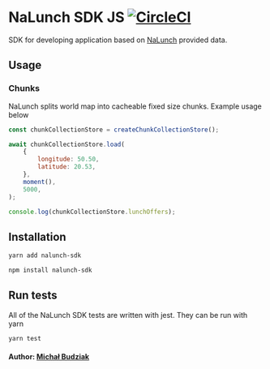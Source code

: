 # NaLunch SDK JS [![CircleCI](https://circleci.com/gh/budziam/nalunch-chunk-js.svg?style=svg)](https://circleci.com/gh/budziam/nalunch-chunk-js)
SDK for developing application based on [NaLunch](https://nalunch.com) provided data.

## Usage
### Chunks
NaLunch splits world map into cacheable fixed size chunks. Example usage below

```js
const chunkCollectionStore = createChunkCollectionStore();

await chunkCollectionStore.load(
    {
        longitude: 50.50,
        latitude: 20.53,
    },
    moment(),
    5000,
);

console.log(chunkCollectionStore.lunchOffers);
```

## Installation
```bash
yarn add nalunch-sdk
```
```bash
npm install nalunch-sdk
```

## Run tests
All of the NaLunch SDK tests are written with jest. They can be run with yarn
```bash
yarn test
```

#### Author: [Michał Budziak]

[Michał Budziak]: http://github.com/budziam
